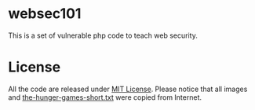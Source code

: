 # websec101

This is a set of vulnerable php code to teach web security.

# License

All the code are released under [MIT License](LICENSE). Please notice that all
images and [the-hunger-games-short.txt](src/xss/the-hunger-games-short.txt) were
copied from Internet.
